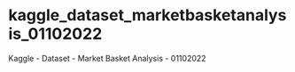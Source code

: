 # kaggle_dataset_marketbasketanalysis_01102022
Kaggle - Dataset - Market Basket Analysis - 01102022
